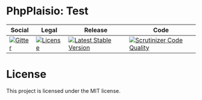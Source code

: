 # PhpPlaisio: Test

<table>
<thead>
<tr>
<th>Social</th>
<th>Legal</th>
<th>Release</th>
<th>Code</th>
</tr>
</thead>
<tbody>
<tr>
<td>
<a href="https://gitter.im/PhpPlaisio/PhpPlaisio"><img src="https://badges.gitter.im/PhpPlaisio/PhpPlaisio.svg" alt="Gitter"/></a>
</td>
<td>
<a href="https://packagist.org/packages/plaisio/test"><img src="https://poser.pugx.org/plaisio/test/license" alt="License"/></a>
</td>
<td>
<a href="https://packagist.org/packages/plaisio/test"><img src="https://poser.pugx.org/plaisio/test/v/stable" alt="Latest Stable Version"/></a>
</td>
<td>
<a href="https://scrutinizer-ci.com/g/PhpPlaisio/test/?branch=master"><img src="https://scrutinizer-ci.com/g/PhpPlaisio/test/badges/quality-score.png?b=master" alt="Scrutinizer Code Quality"/></a>
</td>
</tr>
</tbody>
</table>

#  License

This project is licensed under the MIT license.
